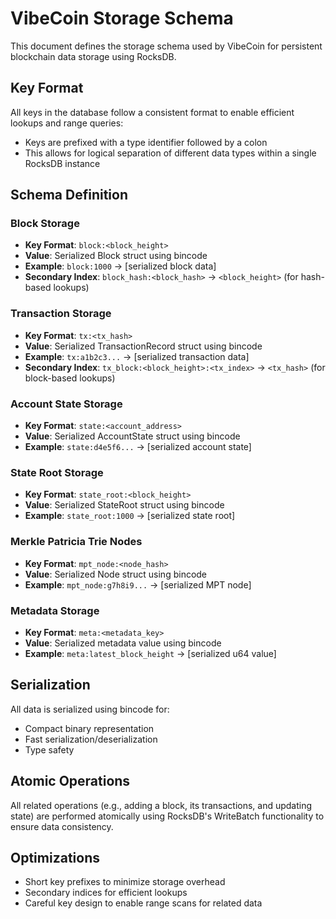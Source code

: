 # VibeCoin Storage Schema

This document defines the storage schema used by VibeCoin for persistent blockchain data storage using RocksDB.

## Key Format

All keys in the database follow a consistent format to enable efficient lookups and range queries:
- Keys are prefixed with a type identifier followed by a colon
- This allows for logical separation of different data types within a single RocksDB instance

## Schema Definition

### Block Storage
- **Key Format**: `block:<block_height>`
- **Value**: Serialized Block struct using bincode
- **Example**: `block:1000` → [serialized block data]
- **Secondary Index**: `block_hash:<block_hash>` → `<block_height>` (for hash-based lookups)

### Transaction Storage
- **Key Format**: `tx:<tx_hash>`
- **Value**: Serialized TransactionRecord struct using bincode
- **Example**: `tx:a1b2c3...` → [serialized transaction data]
- **Secondary Index**: `tx_block:<block_height>:<tx_index>` → `<tx_hash>` (for block-based lookups)

### Account State Storage
- **Key Format**: `state:<account_address>`
- **Value**: Serialized AccountState struct using bincode
- **Example**: `state:d4e5f6...` → [serialized account state]

### State Root Storage
- **Key Format**: `state_root:<block_height>`
- **Value**: Serialized StateRoot struct using bincode
- **Example**: `state_root:1000` → [serialized state root]

### Merkle Patricia Trie Nodes
- **Key Format**: `mpt_node:<node_hash>`
- **Value**: Serialized Node struct using bincode
- **Example**: `mpt_node:g7h8i9...` → [serialized MPT node]

### Metadata Storage
- **Key Format**: `meta:<metadata_key>`
- **Value**: Serialized metadata value using bincode
- **Example**: `meta:latest_block_height` → [serialized u64 value]

## Serialization

All data is serialized using bincode for:
- Compact binary representation
- Fast serialization/deserialization
- Type safety

## Atomic Operations

All related operations (e.g., adding a block, its transactions, and updating state) are performed atomically using RocksDB's WriteBatch functionality to ensure data consistency.

## Optimizations

- Short key prefixes to minimize storage overhead
- Secondary indices for efficient lookups
- Careful key design to enable range scans for related data
